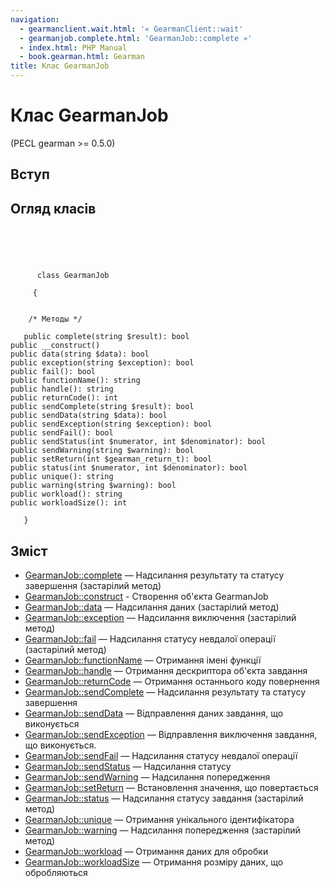 ```yaml
---
navigation:
  - gearmanclient.wait.html: '« GearmanClient::wait'
  - gearmanjob.complete.html: 'GearmanJob::complete »'
  - index.html: PHP Manual
  - book.gearman.html: Gearman
title: Клас GearmanJob
---
```

# Клас GearmanJob

(PECL gearman >= 0.5.0)

## Вступ

## Огляд класів

```classsynopsis



    
     
      class GearmanJob
     
     {


    /* Методы */
    
   public complete(string $result): bool
public __construct()
public data(string $data): bool
public exception(string $exception): bool
public fail(): bool
public functionName(): string
public handle(): string
public returnCode(): int
public sendComplete(string $result): bool
public sendData(string $data): bool
public sendException(string $exception): bool
public sendFail(): bool
public sendStatus(int $numerator, int $denominator): bool
public sendWarning(string $warning): bool
public setReturn(int $gearman_return_t): bool
public status(int $numerator, int $denominator): bool
public unique(): string
public warning(string $warning): bool
public workload(): string
public workloadSize(): int

   }
```

## Зміст

-   [GearmanJob::complete](gearmanjob.complete.html) — Надсилання результату та статусу завершення (застарілий метод)
-   [GearmanJob::construct](gearmanjob.construct.html) - Створення об'єкта GearmanJob
-   [GearmanJob::data](gearmanjob.data.html) — Надсилання даних (застарілий метод)
-   [GearmanJob::exception](gearmanjob.exception.html) — Надсилання виключення (застарілий метод)
-   [GearmanJob::fail](gearmanjob.fail.html) — Надсилання статусу невдалої операції (застарілий метод)
-   [GearmanJob::functionName](gearmanjob.functionname.html) — Отримання імені функції
-   [GearmanJob::handle](gearmanjob.handle.html) — Отримання дескриптора об'єкта завдання
-   [GearmanJob::returnCode](gearmanjob.returncode.html) — Отримання останнього коду повернення
-   [GearmanJob::sendComplete](gearmanjob.sendcomplete.html) — Надсилання результату та статусу завершення
-   [GearmanJob::sendData](gearmanjob.senddata.html) — Відправлення даних завдання, що виконується
-   [GearmanJob::sendException](gearmanjob.sendexception.html) — Відправлення виключення завдання, що виконується.
-   [GearmanJob::sendFail](gearmanjob.sendfail.html) — Надсилання статусу невдалої операції
-   [GearmanJob::sendStatus](gearmanjob.sendstatus.html) — Надсилання статусу
-   [GearmanJob::sendWarning](gearmanjob.sendwarning.html) — Надсилання попередження
-   [GearmanJob::setReturn](gearmanjob.setreturn.html) — Встановлення значення, що повертається
-   [GearmanJob::status](gearmanjob.status.html) — Надсилання статусу завдання (застарілий метод)
-   [GearmanJob::unique](gearmanjob.unique.html) — Отримання унікального ідентифікатора
-   [GearmanJob::warning](gearmanjob.warning.html) — Надсилання попередження (застарілий метод)
-   [GearmanJob::workload](gearmanjob.workload.html) — Отримання даних для обробки
-   [GearmanJob::workloadSize](gearmanjob.workloadsize.html) — Отримання розміру даних, що обробляються
